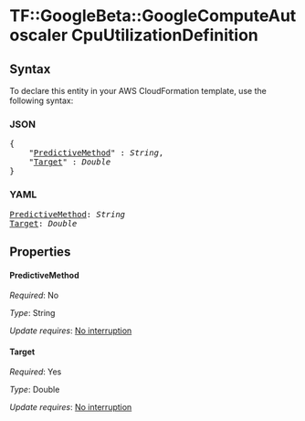 # TF::GoogleBeta::GoogleComputeAutoscaler CpuUtilizationDefinition

## Syntax

To declare this entity in your AWS CloudFormation template, use the following syntax:

### JSON

<pre>
{
    "<a href="#predictivemethod" title="PredictiveMethod">PredictiveMethod</a>" : <i>String</i>,
    "<a href="#target" title="Target">Target</a>" : <i>Double</i>
}
</pre>

### YAML

<pre>
<a href="#predictivemethod" title="PredictiveMethod">PredictiveMethod</a>: <i>String</i>
<a href="#target" title="Target">Target</a>: <i>Double</i>
</pre>

## Properties

#### PredictiveMethod

_Required_: No

_Type_: String

_Update requires_: [No interruption](https://docs.aws.amazon.com/AWSCloudFormation/latest/UserGuide/using-cfn-updating-stacks-update-behaviors.html#update-no-interrupt)

#### Target

_Required_: Yes

_Type_: Double

_Update requires_: [No interruption](https://docs.aws.amazon.com/AWSCloudFormation/latest/UserGuide/using-cfn-updating-stacks-update-behaviors.html#update-no-interrupt)

